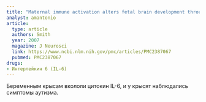 ```yaml
---
title: "Maternal immune activation alters fetal brain development through interleukin-6"
analyst: amantonio
article:
  type: article
  authors: Smith
  year: 2007
  magazine: J Neurosci
  link: https://www.ncbi.nlm.nih.gov/pmc/articles/PMC2387067
  pubmed: PMC2387067
drugs:
- Интерлейкин 6 (IL-6)
---
```


Беременным крысам вкололи цитокин IL-6, и у крысят наблюдались симптомы аутизма.
